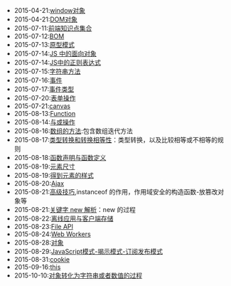 + 2015-04-21:[window对象](2015-04-21-js-window.md)
+ 2015-04-21:[DOM对象](2015-04-22-js-dom.md)
+ 2015-07-11:[前端知识点集合](2015-07-11-front-end-collection.md)
+ 2015-07-12:[BOM](2015-07-12-BOM.md)
+ 2015-07-13:[原型模式](2015-07-13-js-prototype.md)
+ 2015-07-14:[JS 中的面向对象](2015-07-14-oop-in-js.md)
+ 2015-07-14:[JS中的正则表达式](2015-07-14-regular-expression-in-js.md)
+ 2015-07-15:[字符串方法](2015-07-15-string-method.md)
+ 2015-07-16:[事件](2015-07-16-event-in-js.md)
+ 2015-07-17:[事件类型](2015-07-17-event-type.md)
+ 2015-07-20:[表单操作](2015-07-20-form-operation.md)
+ 2015-07-21:[canvas](2015-07-21-canvas.md)
+ 2015-08-13:[Function](2015-08-13-function-in-js.md)
+ 2015-08-14:[与或操作](2015-08-14-and-or-operator.md)
+ 2015-08-16:[数组的方法](2015-08-16-array.md):包含数组迭代方法
+ 2015-08-17:[类型转换和转换相等性](2015-08-17-type-convert.md)：类型转换，以及比较相等或不相等的规则
+ 2015-08-18:[函数声明与函数定义](2015-08-18-function-declaration-and-expression.md)
+ 2015-08-19:[元素尺寸](2015-08-19-element-size.md)
+ 2015-08-19:[得到元素的样式](2015-08-19-get-element-style.md)
+ 2015-08-20:[Ajax](2015-08-20-Ajax.md)
+ 2015-08-21:[高级技巧](2015-08-21-advance-function.md),instanceof 的作用，作用域安全的构造函数-放篡改对象等
+ 2015-08-21:[关键字 new 解析](2015-08-21-new.md)：new 的过程
+ 2015-08-22:[离线应用与客户端存储](2015-08-22-offline-app-and-local-storage.md)
+ 2015-08-23:[File API](2015-08-23-file-api.md)
+ 2015-08-24:[Web Workers](2015-08-24-web-workers.md)
+ 2015-08-28:[对象](2015-08-28-object.md)	
+ 2015-08-29:[JavaScript模式-揭示模式-订阅发布模式](2015-08-29-javascript-pattern.md)
+ 2015-08-31:[cookie](2015-08-31-cookie.md)
+ 2015-09-16:[this](2015-09-16-this-in-js.md)
+ 2015-10-10:[对象转化为字符串或者数值的过程](2015-10-10-how-object-convert-to-string-and-number.md)

